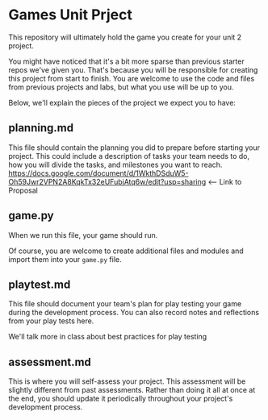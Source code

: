 # Games Unit Prject
This repository will ultimately hold the game you create for your unit 2 project.

You might have noticed that it's a bit more sparse than previous starter repos we've given you. That's because you will be responsible for creating this project from start to finish. You are welcome to use the code and files from previous projects and labs, but what you use will be up to you.

Below, we'll explain the pieces of the project we expect you to have:

## planning.md
This file should contain the planning you did to prepare before starting your project. This could include a description of tasks your team needs to do, how you will divide the tasks, and milestones you want to reach.
https://docs.google.com/document/d/1WkthDSduW5-Oh59Jwr2VPN2A8KqkTx32eUFubjAtq6w/edit?usp=sharing <-- Link to Proposal

## game.py
When we run this file, your game should run.

Of course, you are welcome to create additional files and modules and import them into your `game.py` file.

## playtest.md
This file should document your team's plan for play testing your game during the development process. You can also record notes and reflections from your play tests here.

We'll talk more in class about best practices for play testing

## assessment.md
This is where you will self-assess your project. This assessment will be slightly different from past assessments. Rather than doing it all at once at the end, you should update it periodically throughout your project's development process.
